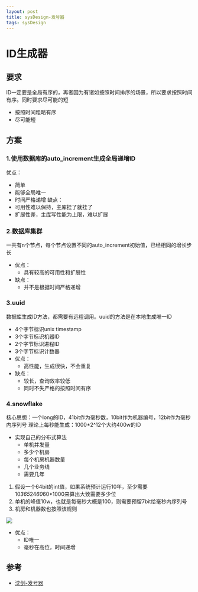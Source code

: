 ```yaml
--- 
layout: post 
title: sysDesign-发号器 
tags: sysDesign 
---
```

# ID生成器
## 要求
ID一定要是全局有序的，再者因为有诸如按照时间排序的场景，所以要求按照时间有序。同时要求尽可能的短
- 按照时间粗略有序
- 尽可能短

## 方案

### 1.使用数据库的auto_increment生成全局递增ID
优点：
- 简单
- 能够全局唯一
- 时间严格递增
缺点：
- 可用性难以保持，主库挂了就挂了
- 扩展性差，主库写性能为上限，难以扩展

### 2.数据库集群
一共有n个节点，每个节点设置不同的auto_increment初始值，已经相同的增长步长
- 优点：
    - 具有较高的可用性和扩展性
- 缺点：
    - 并不是根据时间严格递增

### 3.uuid
数据库生成ID方法，都需要有远程调用。uuid的方法是在本地生成唯一ID
- 4个字节标识unix timestamp
- 3个字节标识机器ID
- 2个字节标识进程ID
- 3个字节标识计数器
- 优点：
    - 高性能，生成很快，不会重复
- 缺点：
    - 较长，查询效率较低
    - 同时不失严格的按照时间有序

### 4.snowflake
核心思想：一个long的ID，41bit作为毫秒数，10bit作为机器编号，12bit作为毫秒内序列号
理论上每秒能生成：1000*2^12个大约400w的ID
* 实现自己的分布式算法
    * 单机并发量
    * 多少个机房
    * 每个机房机器数量
    * 几个业务线
    * 需要几年
1. 假设一个64bit的int值，如果系统预计运行10年，至少需要10*365*24*60*60*1000来算出大致需要多少位
2. 单机的峰值10w，也就是每毫秒大概是100，则需要预留7bit给毫秒内序列号
3. 机房和机器数也按照该规则

![](https://cdn.jsdelivr.net/gh/nber1994/fu0k@master/uPic/20190109123139527_1792787220.png)

* 优点：
    * ID唯一
    * 毫秒在高位，时间递增

## 参考
* [沈剑-发号器](https://chuansongme.com/n/2459549)
